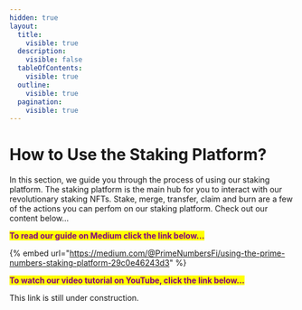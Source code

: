 ```yaml
---
hidden: true
layout:
  title:
    visible: true
  description:
    visible: false
  tableOfContents:
    visible: true
  outline:
    visible: true
  pagination:
    visible: true
---
```


# How to Use the Staking Platform?

In this section, we guide you through the process of using our staking platform. The staking platform is the main hub for you to interact with our revolutionary staking NFTs. Stake, merge, transfer, claim and burn are a few of the actions you can perfom on our staking platform. Check out our content below...

<mark style="color:purple;">**To read our guide on Medium click the link below...**</mark>

{% embed url="https://medium.com/@PrimeNumbersFi/using-the-prime-numbers-staking-platform-29c0e46243d3" %}

<mark style="color:purple;">**To watch our video tutorial on YouTube, click the link below...**</mark>

This link is still under construction.
